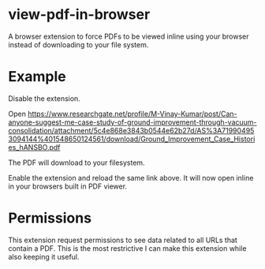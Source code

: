 # view-pdf-in-browser

A browser extension to force PDFs to be viewed inline using your browser instead of downloading to your file system.

# Example

Disable the extension.

Open https://www.researchgate.net/profile/M-Vinay-Kumar/post/Can-anyone-suggest-me-case-study-of-ground-improvement-through-vacuum-consolidation/attachment/5c4e868e3843b0544e62b27d/AS%3A719904953094144%401548650124561/download/Ground_Improvement_Case_Histories_hANSBO.pdf

The PDF will download to your filesystem.

Enable the extension and reload the same link above. It will now open inline in your browsers built in PDF viewer.

# Permissions

This extension request permissions to see data related to all URLs that contain a PDF. This is the most restrictive I
can make this extension while also keeping it useful.
